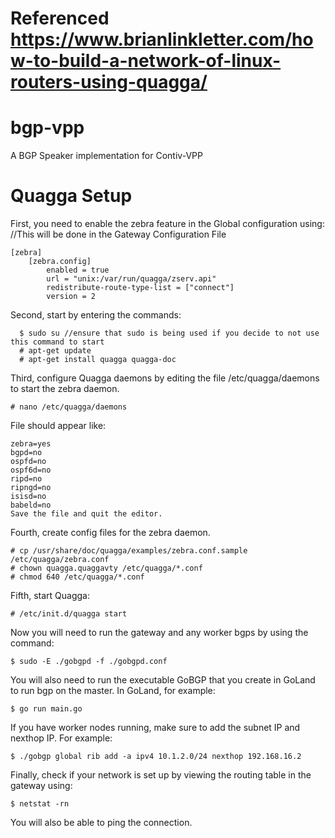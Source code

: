 # Referenced https://www.brianlinkletter.com/how-to-build-a-network-of-linux-routers-using-quagga/

# bgp-vpp
A BGP Speaker implementation for Contiv-VPP

# Quagga Setup
First, you need to enable the zebra feature in the Global configuration using:
//This will be done in the Gateway Configuration File

```
[zebra]
    [zebra.config]
        enabled = true
        url = "unix:/var/run/quagga/zserv.api"
        redistribute-route-type-list = ["connect"]
        version = 2
```
Second, start by entering the commands:
```
  $ sudo su //ensure that sudo is being used if you decide to not use this command to start
  # apt-get update
  # apt-get install quagga quagga-doc
```
Third, configure Quagga daemons by editing the file /etc/quagga/daemons to start the zebra daemon.
```
# nano /etc/quagga/daemons
```
File should appear like:
```
zebra=yes
bgpd=no
ospfd=no
ospf6d=no
ripd=no
ripngd=no
isisd=no
babeld=no
Save the file and quit the editor.
```
Fourth, create config files for the zebra daemon.
```
# cp /usr/share/doc/quagga/examples/zebra.conf.sample /etc/quagga/zebra.conf
# chown quagga.quaggavty /etc/quagga/*.conf
# chmod 640 /etc/quagga/*.conf
```
Fifth, start Quagga:
```
# /etc/init.d/quagga start
```
Now you will need to run the gateway and any worker bgps by using the command:
```
$ sudo -E ./gobgpd -f ./gobgpd.conf
```
You will also need to run the executable GoBGP that you create in GoLand to run bgp on the master. In GoLand, for example:
```
$ go run main.go
```
If you have worker nodes running, make sure to add the subnet IP and nexthop IP. For example:
```
$ ./gobgp global rib add -a ipv4 10.1.2.0/24 nexthop 192.168.16.2
```
Finally, check if your network is set up by viewing the routing table in the gateway using:
```
$ netstat -rn
```
You will also be able to ping the connection.
